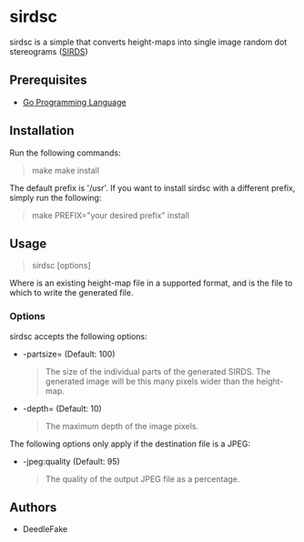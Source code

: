 sirdsc
======

sirdsc is a simple that converts height-maps into single image random dot stereograms ([SIRDS][sirds])

Prerequisites
-------------

 * [Go Programming Language][golang]

Installation
------------

Run the following commands:

> make
> make install

The default prefix is '/usr'. If you want to install sirdsc with a different prefix, simply run the following:

> make PREFIX="your desired prefix" install

Usage
-----

> sirdsc [options] <src> <dest>

Where <src> is an existing height-map file in a supported format, and <dest> is the file to which to write the generated file.

### Options ###

sirdsc accepts the following options:

 * -partsize=<int> (Default: 100)
   > The size of the individual parts of the generated SIRDS. The generated image will be this many pixels wider than the height-map.
 * -depth=<int> (Default: 10)
   > The maximum depth of the image pixels.

The following options only apply if the destination file is a JPEG:

 * -jpeg:quality (Default: 95)
   > The quality of the output JPEG file as a percentage.

Authors
-------

 * DeedleFake

[sirds]: http://www.wikipedia.com/wiki/SIRDS
[golang]: http://www.golang.org
